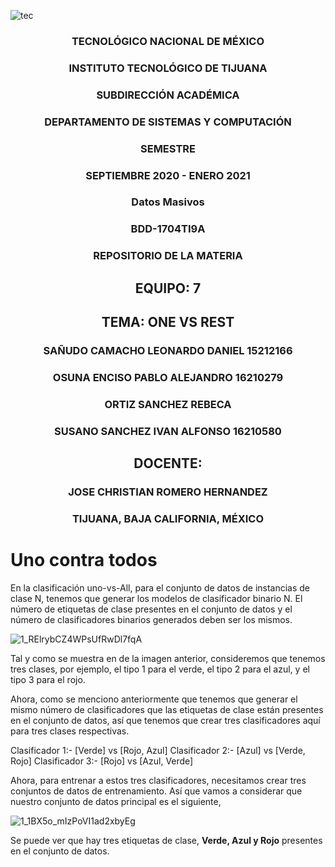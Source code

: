 ![tec](https://i.imgur.com/DKIVS3c.png)

<center>

### TECNOLÓGICO NACIONAL DE MÉXICO

### INSTITUTO TECNOLÓGICO DE TIJUANA

### SUBDIRECCIÓN ACADÉMICA

### DEPARTAMENTO DE SISTEMAS Y COMPUTACIÓN

### SEMESTRE

### SEPTIEMBRE 2020 - ENERO 2021

### Datos Masivos

### BDD-1704TI9A

### REPOSITORIO DE LA MATERIA

## EQUIPO: 7

## TEMA: ONE VS REST

### SAÑUDO CAMACHO LEONARDO DANIEL 15212166

### OSUNA ENCISO PABLO ALEJANDRO 16210279

### ORTIZ SANCHEZ REBECA 

### SUSANO SANCHEZ IVAN ALFONSO 16210580

## DOCENTE:

### JOSE CHRISTIAN ROMERO HERNANDEZ

### TIJUANA, BAJA CALIFORNIA, MÉXICO

</center>

# Uno contra todos 

En la clasificación uno-vs-All, para el conjunto de datos de instancias de clase N, tenemos que generar los modelos de clasificador binario N. El número de etiquetas de clase presentes en el conjunto de datos y el número de clasificadores binarios generados deben ser los mismos.

![1_RElrybCZ4WPsUfRwDl7fqA](https://i.imgur.com/2yrOfE3.png)

Tal y como se muestra en de la imagen anterior, consideremos que tenemos tres clases, por ejemplo, el tipo 1 para el verde, el tipo 2 para el azul, y el tipo 3 para el rojo.

Ahora, como se menciono anteriormente que tenemos que generar el mismo número de clasificadores que las etiquetas de clase están presentes en el conjunto de datos, así que tenemos que crear tres clasificadores aquí para tres clases respectivas.

Clasificador 1:- [Verde] vs [Rojo, Azul]
Clasificador 2:- [Azul] vs [Verde, Rojo]
Clasificador 3:- [Rojo] vs [Azul, Verde]

Ahora, para entrenar a estos tres clasificadores, necesitamos crear tres conjuntos de datos de entrenamiento. Así que vamos a considerar que nuestro conjunto de datos principal es el siguiente,

![1_1BX5o_mIzPoVI1ad2xbyEg](https://i.imgur.com/GbNs3vL.png)

Se puede ver que hay tres etiquetas de clase, **Verde, Azul y Rojo**  presentes en el conjunto de datos. 